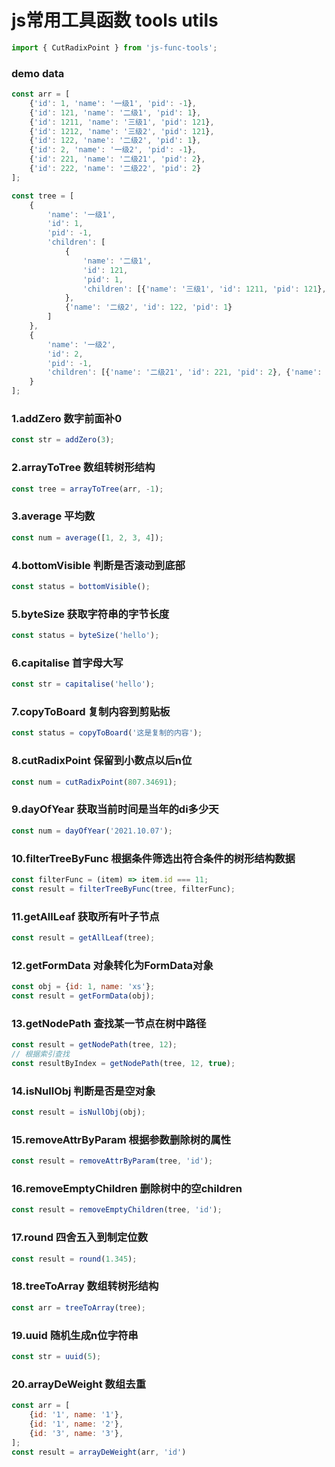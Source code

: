 # js常用工具函数 tools utils

```js
import { CutRadixPoint } from 'js-func-tools';
```

### demo data
```js
const arr = [
    {'id': 1, 'name': '一级1', 'pid': -1},
    {'id': 121, 'name': '二级1', 'pid': 1},
    {'id': 1211, 'name': '三级1', 'pid': 121},
    {'id': 1212, 'name': '三级2', 'pid': 121},
    {'id': 122, 'name': '二级2', 'pid': 1},
    {'id': 2, 'name': '一级2', 'pid': -1},
    {'id': 221, 'name': '二级21', 'pid': 2},
    {'id': 222, 'name': '二级22', 'pid': 2}
];

const tree = [
    {
        'name': '一级1',
        'id': 1,
        'pid': -1,
        'children': [
            {
                'name': '二级1',
                'id': 121,
                'pid': 1,
                'children': [{'name': '三级1', 'id': 1211, 'pid': 121}, {'name': '三级2', 'id': 1212, 'pid': 121}]
            },
            {'name': '二级2', 'id': 122, 'pid': 1}
        ]
    },
    {
        'name': '一级2',
        'id': 2,
        'pid': -1,
        'children': [{'name': '二级21', 'id': 221, 'pid': 2}, {'name': '二级22', 'id': 222, 'pid': 2}]
    }
];
```

### 1.addZero 数字前面补0
```js
const str = addZero(3);
```

### 2.arrayToTree 数组转树形结构
```js
const tree = arrayToTree(arr, -1);
```

### 3.average 平均数
```js
const num = average([1, 2, 3, 4]);
```

### 4.bottomVisible 判断是否滚动到底部
```js
const status = bottomVisible();
```

### 5.byteSize 获取字符串的字节长度
```js
const status = byteSize('hello');
```

### 6.capitalise 首字母大写
```js
const str = capitalise('hello');
```

### 7.copyToBoard 复制内容到剪贴板
```js
const status = copyToBoard('这是复制的内容');
```

### 8.cutRadixPoint 保留到小数点以后n位
```js
const num = cutRadixPoint(807.34691);
```

### 9.dayOfYear 获取当前时间是当年的di多少天
```js
const num = dayOfYear('2021.10.07');
```

### 10.filterTreeByFunc 根据条件筛选出符合条件的树形结构数据
```js
const filterFunc = (item) => item.id === 11;
const result = filterTreeByFunc(tree, filterFunc);
```

### 11.getAllLeaf 获取所有叶子节点
```js
const result = getAllLeaf(tree);
```

### 12.getFormData 对象转化为FormData对象
```js
const obj = {id: 1, name: 'xs'};
const result = getFormData(obj);
```

### 13.getNodePath 查找某一节点在树中路径
```js
const result = getNodePath(tree, 12);
// 根据索引查找
const resultByIndex = getNodePath(tree, 12, true);
```

### 14.isNullObj 判断是否是空对象
```js
const result = isNullObj(obj);
```

### 15.removeAttrByParam 根据参数删除树的属性
```js
const result = removeAttrByParam(tree, 'id');
```

### 16.removeEmptyChildren 删除树中的空children
```js
const result = removeEmptyChildren(tree, 'id');
```

### 17.round 四舍五入到制定位数
```js
const result = round(1.345);
```

### 18.treeToArray 数组转树形结构
```js
const arr = treeToArray(tree);
```

### 19.uuid 随机生成n位字符串
```js
const str = uuid(5);
```

### 20.arrayDeWeight 数组去重
```js
const arr = [
    {id: '1', name: '1'},
    {id: '1', name: '2'},
    {id: '3', name: '3'},
];
const result = arrayDeWeight(arr, 'id')
```

